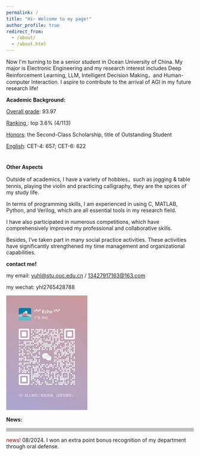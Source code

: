 ```yaml
---
permalink: /
title: "Hi~ Welcome to my page!"
author_profile: true
redirect_from: 
  - /about/
  - /about.html
---
```


Now I'm turning to be a senior student in Ocean University of China. My major is Electronic Engineering and my research interest includes Deep Reinforcement Learning, LLM, Intelligent Decision Making，and Human-computer Interaction. I aspire to contribute to the arrival of AGI in my future research life!

**Academic Background:**

<u>Overall grade</u>: 93.97

<u>Ranking </u>: top 3.6% (4/113)

<u>Honors</u>: the Second-Class Scholarship, title of Outstanding Student

<u>English</u>: CET-4: 657; CET-6: 622

#   <u></u>

**Other Aspects**

Outside of academics, I have a variety of hobbies，such as jogging & table tennis, playing the violin and practicing calligraphy, they are the spices of my study life.

In terms of programming skills, I am experienced in using C, MATLAB, Python, and Verilog, which are all essential tools in my research field.

I have also participated in numerous competitions, which have comprehensively improved my professional and collaborative skills.

Besides, I‘ve taken part in many social practice activities. These activities have significantly strengthened my time management and organizational  capabilities.


**contact me!**

my email: yuhl@stu.ouc.edu.cn / 13427917163@163.com

my wechat: yhl2765428788

<img src="images/个人微信.png" style="zoom:30%;" />


**News:** 

<div style="height: 10px; background-color: #bfc1c2; width: 100%;"></div>

<span style="color: #9D0000;">news!</span>  08/2024. I won an extra point bonus recognition of my department through oral defense. 


